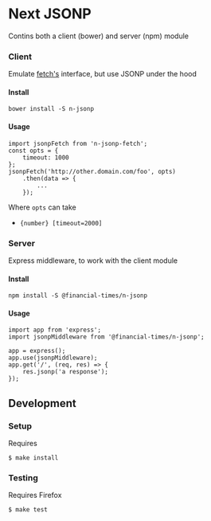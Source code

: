 # Next JSONP

Contins both a client (bower) and server (npm) module

### Client

Emulate [fetch's](https://developer.mozilla.org/en-US/docs/Web/API/Fetch_API) interface, but use JSONP under the hood

#### Install

    bower install -S n-jsonp

#### Usage

    import jsonpFetch from 'n-jsonp-fetch';
    const opts = {
        timeout: 1000
    };
    jsonpFetch('http://other.domain.com/foo', opts)
        .then(data => {
            ...
        });

Where `opts` can take

 * `{number} [timeout=2000]`

### Server

Express middleware, to work with the client module

#### Install

    npm install -S @financial-times/n-jsonp

#### Usage

    import app from 'express';
    import jsonpMiddleware from '@financial-times/n-jsonp';

    app = express();
    app.use(jsonpMiddleware);
    app.get('/', (req, res) => {
        res.jsonp('a response');
    });

## Development

### Setup

Requires

    $ make install

### Testing

Requires Firefox

    $ make test
